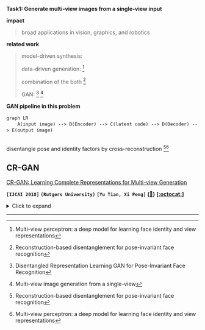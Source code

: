 **Task1: Generate multi-view images from a single-view input**



**impact**

> broad applications in vision, graphics, and robotics



**related work**

> model-driven synthesis: 
>
> data-driven generation: [^Zhu et al., 2014]
>
> combination of the both [^Peng et al., 2017]
>
> GAN: [^Tran et al., 2017] [^Zhao et al., 2017]



**GAN pipeline in this problem**

```mermaid
graph LR
    A(input image) --> B(Encoder) --> C(latent code) --> D(Decoder) --> E(output image)
    
```





disentangle pose and identity factors by cross-reconstruction [^Peng et al., 2017][^Zhu et al., 2014]





[^Peng et al., 2017]:Reconstruction-based disentanglement for pose-invariant face recognition
[^Zhu et al., 2014]:Multi-view perceptron: a deep model for learning face identity and view representations
[^Tran et al., 2017]:Disentangled Representation Learning GAN for Pose-Invariant Face Recognition
[^Zhao et al., 2017]: Multi-view image generation from a single-view





## CR-GAN

[CR-GAN: Learning Complete Representations for Multi-view Generation]()

**`[IJCAI 2018]`**	**`(Rutgers University)`**	**`[Yu Tian, Xi Peng]`**	**([:memo:]())**	**[[:octocat:](https://github.com/bluer555/CR-GAN)]**

<details><summary>Click to expand</summary><p>


<div align=center><img width="700" src="https://raw.githubusercontent.com/yzy1996/Image-Hosting/master/20201121154059.png" /></div>

> **Keywords**

PCA



> **Goal**

find useful directions in $z$ space



> **Pipeline**

a view label $v$, random noise $\mathbb{z}$, 

generator $G$ 

and discriminator $D$   






</p></details>

---



